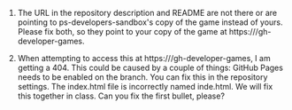 1. The URL in the repository description and README are not there or are pointing to ps-developers-sandbox's copy of the game instead of yours.
Please fix both, so they point to your copy of the game at https://<HANDLE>/gh-developer-games.

1. When attempting to access this at https://<HANDLE>/gh-developer-games, I am getting a 404. This could be caused by a couple of things:
GitHub Pages needs to be enabled on the branch. You can fix this in the repository settings.
The index.html file is incorrectly named inde.html. We will fix this together in class.
Can you fix the first bullet, please?

